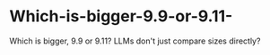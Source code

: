 # Which-is-bigger-9.9-or-9.11-
Which is bigger, 9.9 or 9.11? LLMs don't just compare sizes directly?
